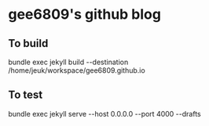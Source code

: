 # gee6809's github blog

## To build
bundle exec jekyll build --destination /home/jeuk/workspace/gee6809.github.io

## To test
bundle exec jekyll serve --host 0.0.0.0 --port 4000 --drafts

